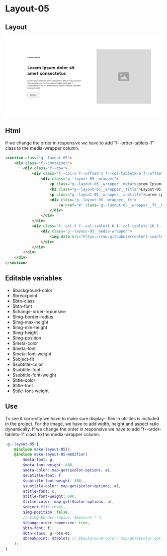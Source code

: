 # Layout-05

## Layout

![alt text][layout-05]

[layout-05]: /src/img/global-components/layout/layout-05.png

## Html

If we change the order in responsive we have to add "f--order-tablets-1" class to the media-wrapper column.

```html
<section class="g--layout-05">
    <div class="f--container">
        <div class="f--row">
            <div class="f--col-5 f--offset-1 f--col-tabletm-6 f--offset-tabletm-0 f--col-tablets-10 f--offset-tablets-1 f--col-mobile-12 f--offset-mobile-0 display--flex f--order-tablets-1">
                <div class="g--layout-05__wrapper">
                    <p class="g--layout-05__wrapper__meta">Lorem Ipsum</p>
                    <h2 class="g--layout-05__wrapper__title">Layout-05 Lorem ipsum dolor sit amet consectetur.</h2>
                    <p class="g--layout-05__wrapper__subtitle">Lorem ipsum dolor sit amet consectetur. Etiam lectus pretium nisl volutpat urna. Id orci neque sit eget morbi sed in suspendisse. In lectus pellentesque neque molestie vulputate venenatis velit.</p>
                    <div class="g--layout-05__wrapper__ft">
                        <a href="#" class="g--layout-05__wrapper__ft__btn" target="_blank" rel="noopener noreferrer">Button</a>
                    </div>
                </div>
            </div>
            <div class="f--col-5 f--col-tabletl-6 f--col-tablets-10 f--offset-tablets-1 f--col-mobile-12 f--offset-mobile-0 display--flex">
                <div class="g--layout-05__media-wrapper">
                    <img data-src="https://raw.githubusercontent.com/team-thunderfoot/ui/main/src/img/global-components/img-placeholder.jpg" src="/src/img/global-components/placeholder.jpg" alt="alt text" class="g--layout-05__media-wrapper__media g--lazy-01" width="1000" height="1000" />
                </div>
            </div>
        </div>
    </div>
</section>
```

## Editable variables

-   $background-color
-   $breakpoint
-   $btn-class
-   $btn-font
-   $change-order-reponsive
-   $img-border-radius
-   $img-max-height
-   $img-min-height
-   $img-height
-   $img-position
-   $meta-color
-   $meta-font
-   $meta-font-weight
-   $object-fit
-   $subtitle-color
-   $subtitle-font
-   $subtitle-font-weight
-   $title-color
-   $title-font
-   $title-font-weight

## Use

To see it correctly we have to make sure display--flex in utilities is included in the project.
For the image, we have to add width, height and aspect ratio dynamically.
If we change the order in responsive we have to add "f--order-tablets-1" class to the media-wrapper column.

```scss
.g--layout-05 {
    @include make-layout-05();
    @include make-layout-05-modifier(
        $meta-font: g,
        $meta-font-weight: 400,
        $meta-color: map-get($color-options, a),
        $subtitle-font: f,
        $subtitle-font-weight: 400,
        $subtitle-color: map-get($color-options, a),
        $title-font: c,
        $title-font-weight: 600,
        $title-color: map-get($color-options, a),
        $object-fit: cover,
        $img-position: false,
        // $img-border-radius: $measure * 4,
        $change-order-reponsive: true,
        $btn-font: f,
        $btn-class: g--btn-01,
        $breakpoint: $tablets // $background-color: map-get($color-options, e),
    );
}
```
